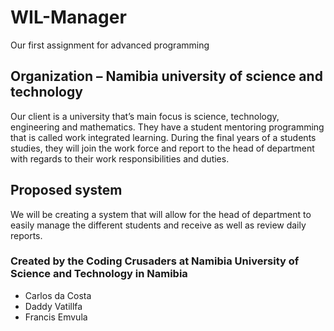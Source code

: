 # WIL-Manager
Our first assignment for advanced programming


## Organization – Namibia university of science and technology
Our client is a university that’s main focus is science, technology, engineering and mathematics. 
They have a student mentoring programming that is called work integrated learning. During the final years of a students studies, they will join the work force and report to the head of department with regards to their work responsibilities and duties. 

## Proposed system
We will be creating a system that will allow for the head of department to easily manage the different students and receive as well as review daily reports.

### Created by the Coding Crusaders at Namibia University of Science  and Technology in Namibia
- Carlos da Costa
- Daddy Vatillfa
- Francis Emvula
